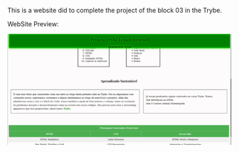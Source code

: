 This is a website did to complete the project of the block 03 in the Trybe. 

WebSite Preview:

<img src="images/TrybeWebBlock03.png">
